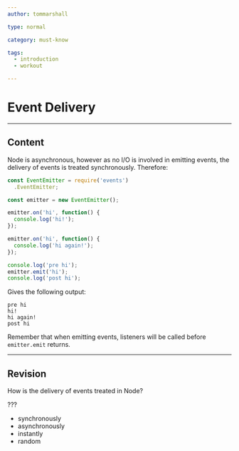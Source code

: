 ```yaml
---
author: tommarshall

type: normal

category: must-know

tags:
  - introduction
  - workout

---
```


# Event Delivery

---

## Content

Node is asynchronous, however as no I/O is involved in emitting events, the delivery of events is treated synchronously. Therefore:

```javascript
const EventEmitter = require('events')
  .EventEmitter;

const emitter = new EventEmitter();

emitter.on('hi', function() {
  console.log('hi!');
});

emitter.on('hi', function() {
  console.log('hi again!');
});

console.log('pre hi');
emitter.emit('hi');
console.log('post hi');
```

Gives the following output:

```plain-text
pre hi
hi!
hi again!
post hi
```

Remember that when emitting events, listeners will be called before `emitter.emit` returns.

---

## Revision

How is the delivery of events treated in Node?

???

- synchronously
- asynchronously
- instantly
- random
